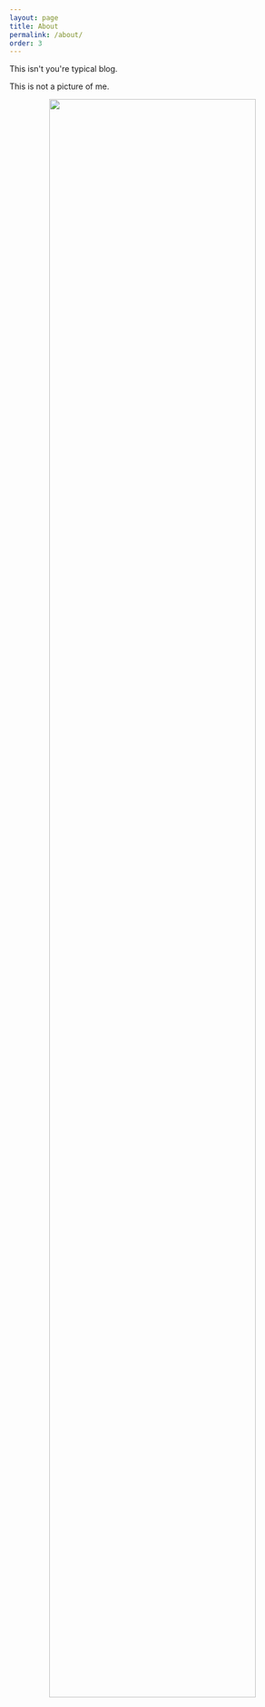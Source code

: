```yaml
---
layout: page
title: About
permalink: /about/
order: 3
---
```


This isn't you're typical blog.

<!-- I'm not an undergrad at the University of Florida, and I do not study Computer Science. I'm not a machine learning or data scientist, and I don't spend my free time doing personal projects that interest me. I didn't just pick up the piano, and I didn't make a lot of progress in playing piano in the past few months! I don't currently research deep learning models for audio classification and imitation, and I've never worked as software engineering intern early in my undergrad.  -->


This is not a picture of me.
<br>
<div style="text-align:center"><img src="../imgs/jad.png" style = "width:85%;"/></div>
<br>
<!-- <img src="../imgs/jad.jpeg" style="transform: rotate(90deg);"/> -->
 
